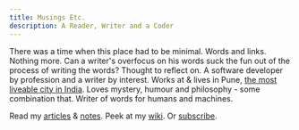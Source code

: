 ```yaml
---
title: Musings Etc.
description: A Reader, Writer and a Coder
---
```


There was a time when this place had to be minimal. Words and links. Nothing more. Can a writer's overfocus on his words suck the fun out of the process of writing the words? Thought to reflect on. A software developer by profession and a writer by interest. Works at & lives in Pune, [the most liveable city in India](https://en.wikipedia.org/wiki/Pune). Loves mystery, humour and philosophy - some combination that. Writer of words for humans and machines.

Read my [articles](https://www.amitgawande.com/post/) & [notes](https://www.amitgawande.com/notes/). Peek at my [wiki](https://wiki.amitg.net). Or [subscribe](http://amitgawande.com/index.xml).